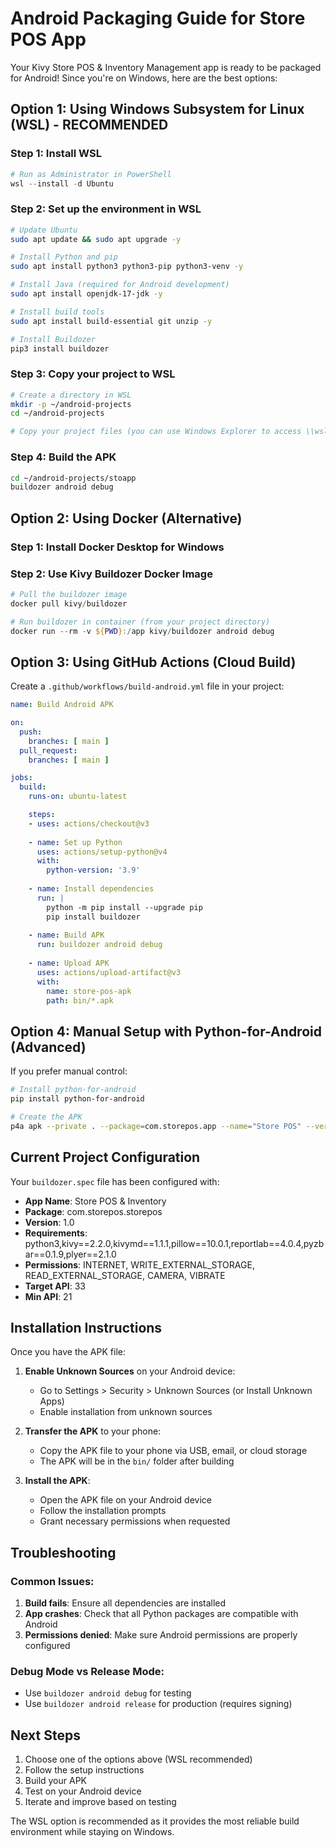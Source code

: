 # Android Packaging Guide for Store POS App

Your Kivy Store POS & Inventory Management app is ready to be packaged for Android! Since you're on Windows, here are the best options:

## Option 1: Using Windows Subsystem for Linux (WSL) - RECOMMENDED

### Step 1: Install WSL
```powershell
# Run as Administrator in PowerShell
wsl --install -d Ubuntu
```

### Step 2: Set up the environment in WSL
```bash
# Update Ubuntu
sudo apt update && sudo apt upgrade -y

# Install Python and pip
sudo apt install python3 python3-pip python3-venv -y

# Install Java (required for Android development)
sudo apt install openjdk-17-jdk -y

# Install build tools
sudo apt install build-essential git unzip -y

# Install Buildozer
pip3 install buildozer
```

### Step 3: Copy your project to WSL
```bash
# Create a directory in WSL
mkdir -p ~/android-projects
cd ~/android-projects

# Copy your project files (you can use Windows Explorer to access \\wsl$\Ubuntu\home\yourusername\android-projects)
```

### Step 4: Build the APK
```bash
cd ~/android-projects/stoapp
buildozer android debug
```

## Option 2: Using Docker (Alternative)

### Step 1: Install Docker Desktop for Windows

### Step 2: Use Kivy Buildozer Docker Image
```powershell
# Pull the buildozer image
docker pull kivy/buildozer

# Run buildozer in container (from your project directory)
docker run --rm -v ${PWD}:/app kivy/buildozer android debug
```

## Option 3: Using GitHub Actions (Cloud Build)

Create a `.github/workflows/build-android.yml` file in your project:

```yaml
name: Build Android APK

on:
  push:
    branches: [ main ]
  pull_request:
    branches: [ main ]

jobs:
  build:
    runs-on: ubuntu-latest

    steps:
    - uses: actions/checkout@v3
    
    - name: Set up Python
      uses: actions/setup-python@v4
      with:
        python-version: '3.9'
    
    - name: Install dependencies
      run: |
        python -m pip install --upgrade pip
        pip install buildozer
    
    - name: Build APK
      run: buildozer android debug
    
    - name: Upload APK
      uses: actions/upload-artifact@v3
      with:
        name: store-pos-apk
        path: bin/*.apk
```

## Option 4: Manual Setup with Python-for-Android (Advanced)

If you prefer manual control:

```bash
# Install python-for-android
pip install python-for-android

# Create the APK
p4a apk --private . --package=com.storepos.app --name="Store POS" --version=1.0 --bootstrap=sdl2 --requirements=python3,kivy,kivymd,pillow,reportlab,pyzbar,plyer
```

## Current Project Configuration

Your `buildozer.spec` file has been configured with:
- **App Name**: Store POS & Inventory
- **Package**: com.storepos.storepos
- **Version**: 1.0
- **Requirements**: python3,kivy==2.2.0,kivymd==1.1.1,pillow==10.0.1,reportlab==4.0.4,pyzbar==0.1.9,plyer==2.1.0
- **Permissions**: INTERNET, WRITE_EXTERNAL_STORAGE, READ_EXTERNAL_STORAGE, CAMERA, VIBRATE
- **Target API**: 33
- **Min API**: 21

## Installation Instructions

Once you have the APK file:

1. **Enable Unknown Sources** on your Android device:
   - Go to Settings > Security > Unknown Sources (or Install Unknown Apps)
   - Enable installation from unknown sources

2. **Transfer the APK** to your phone:
   - Copy the APK file to your phone via USB, email, or cloud storage
   - The APK will be in the `bin/` folder after building

3. **Install the APK**:
   - Open the APK file on your Android device
   - Follow the installation prompts
   - Grant necessary permissions when requested

## Troubleshooting

### Common Issues:
1. **Build fails**: Ensure all dependencies are installed
2. **App crashes**: Check that all Python packages are compatible with Android
3. **Permissions denied**: Make sure Android permissions are properly configured

### Debug Mode vs Release Mode:
- Use `buildozer android debug` for testing
- Use `buildozer android release` for production (requires signing)

## Next Steps

1. Choose one of the options above (WSL recommended)
2. Follow the setup instructions
3. Build your APK
4. Test on your Android device
5. Iterate and improve based on testing

The WSL option is recommended as it provides the most reliable build environment while staying on Windows.
